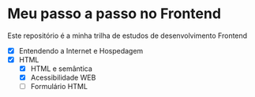 # Meu passo a passo no Frontend
Este repositório é a minha trilha de estudos de desenvolvimento Frontend

- [x] Entendendo a Internet e Hospedagem<br>
- [x] HTML
  - [x] HTML e semântica
  - [X] Acessibilidade WEB
  - [ ] Formulário HTML<br>
